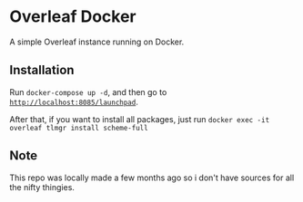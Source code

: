 # Overleaf Docker

A simple Overleaf instance running on Docker.

## Installation

Run `docker-compose up -d`, and then go to [`http://localhost:8085/launchpad`](http://localhost:8085/launchpad).

After that, if you want to install all packages, just run `docker exec -it overleaf tlmgr install scheme-full`

## Note

This repo was locally made a few months ago so i don't have sources for all the nifty thingies.
